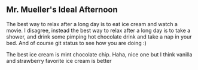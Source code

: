 ## Mr. Mueller's Ideal Afternoon

The best way to relax after a long day is to eat ice cream and watch a movie.
I disagree, instead the best way to relax after a long day is to take a shower, and drink some pimping hot chocolate drink and take a nap in your bed. And of course git status to see how you are doing :)

The best ice cream is mint chocolate chip.
Haha, nice one but I think vanilla and strawberry favorite ice cream is better
